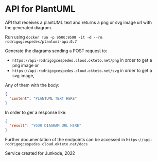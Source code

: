 # API for PlantUML

API that receives a plantUML text and returns a png or svg image url with the generated diagram.

Run using ```docker run -p 9500:9500 -it -d --rm rodrigogcespedes/plantuml-api:0.7```

Generate the diagrams sending a POST request to:
* ```https://api-rodrigogcespedes.cloud.okteto.net/png``` in order to get a png image or
* ```https://api-rodrigogcespedes.cloud.okteto.net/svg``` in order to get a svg image,

Any of them with the body:
```json
{
  "content": "PLANTUML TEXT HERE"
}
```
In order to ger a response like:
```json
{
  "result": "YOUR DIAGRAM URL HERE"
}
```

Further documentation of the endpoints can be accessed in ```https://api-rodrigogcespedes.cloud.okteto.net/docs```

Service created for Junkode, 2022
